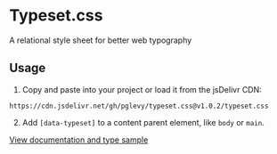 # Typeset.css

A relational style sheet for better web typography

## Usage

1. Copy and paste into your project or load it from the jsDelivr CDN:
```
https://cdn.jsdelivr.net/gh/pglevy/typeset.css@v1.0.2/typeset.css
```
2. Add `[data-typeset]` to a content parent element, like `body` or `main`.

[View documentation and type sample](pglevy.github.io/typeset.css/)